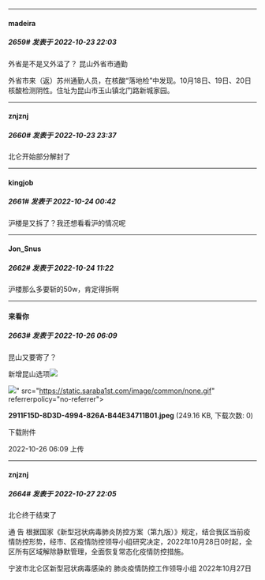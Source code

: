 

*****

####  madeira  
##### 2659#       发表于 2022-10-23 22:03

外省是不是又外溢了？ 昆山外省市通勤

外省市来（返）苏州通勤人员，在核酸“落地检”中发现。10月18日、19日、20日核酸检测阴性。住址为昆山市玉山镇北门路新城家园。



*****

####  znjznj  
##### 2660#       发表于 2022-10-23 23:37

北仑开始部分解封了



*****

####  kingjob  
##### 2661#       发表于 2022-10-24 00:42

沪楼是又拆了？我还想看看沪的情况呢



*****

####  Jon_Snus  
##### 2662#       发表于 2022-10-24 11:22

沪楼那么多要斩的50w，肯定得拆啊



*****

####  来看你  
##### 2663#       发表于 2022-10-26 06:09

昆山又要寄了？

新增昆山选项<img src="https://static.saraba1st.com/image/smiley/face2017/067.png" referrerpolicy="no-referrer">

<img src="https://img.saraba1st.com/forum/202210/26/060936fcwlh4fs3m8682sb.jpeg" referrerpolicy="no-referrer">" src="https://static.saraba1st.com/image/common/none.gif" referrerpolicy="no-referrer">

<strong>2911F15D-8D3D-4994-826A-B44E34711B01.jpeg</strong> (249.16 KB, 下载次数: 0)

下载附件

2022-10-26 06:09 上传



*****

####  znjznj  
##### 2664#       发表于 2022-10-27 22:05

北仑终于结束了

通 告
根据国家《新型冠状病毒肺炎防控方案（第九版）》规定，结合我区当前疫情防控形势，经市、区疫情防控领导小组研究决定，2022年10月28日0时起，全区所有区域解除静默管理，全面恢复常态化疫情防控措施。

宁波市北仑区新型冠状病毒感染的
肺炎疫情防控工作领导小组
2022年10月27日

